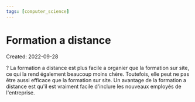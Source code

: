 ```yaml
---
tags: [computer_science] 
---
```

# Formation a distance
Created: 2022-09-28

?
La formation a distance est plus facile a organier que la formation sur site, ce qui la rend également beaucoup moins chère. 
Toutefois, elle peut ne pas être aussi efficace que la formation sur site.
Un avantage de la formation a distance est qu'il est vraiment facile d'inclure les nouveaux employés de l'entreprise.
<!--SR:!2022-10-13,10,250-->